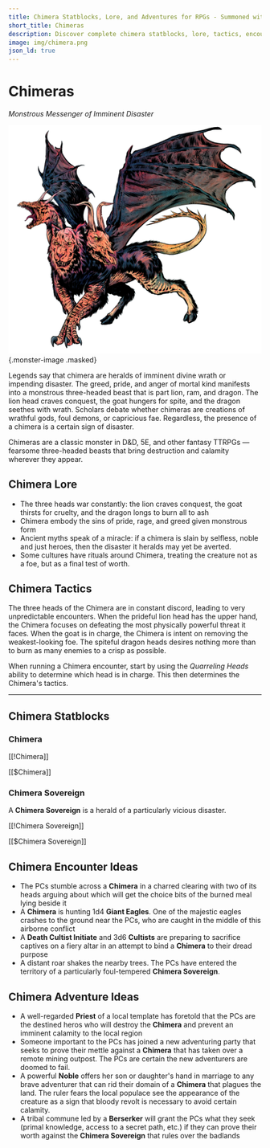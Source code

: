 ```yaml
---
title: Chimera Statblocks, Lore, and Adventures for RPGs - Summoned with Foe Foundry
short_title: Chimeras
description: Discover complete chimera statblocks, lore, tactics, encounters, and adventure hooks for your fantasy RPG sessions. Summon monstrous heralds of disaster with Foe Foundry.
image: img/chimera.png
json_ld: true
---
```


# Chimeras

*Monstrous Messenger of Imminent Disaster*

![Chimeras are three-headed heralds of disaster](../img/chimera.png){.monster-image .masked}

Legends say that chimera are heralds of imminent divine wrath or impending disaster. The greed, pride, and anger of mortal kind manifests into a monstrous three-headed beast that is part lion, ram, and dragon. The lion head craves conquest, the goat hungers for spite, and the dragon seethes with wrath. Scholars debate whether chimeras are creations of wrathful gods, foul demons, or capricious fae. Regardless, the presence of a chimera is a certain sign of disaster.

Chimeras are a classic monster in D&D, 5E, and other fantasy TTRPGs — fearsome three-headed beasts that bring destruction and calamity wherever they appear.

## Chimera Lore

- The three heads war constantly: the lion craves conquest, the goat thirsts for cruelty, and the dragon longs to burn all to ash
- Chimera embody the sins of pride, rage, and greed given monstrous form
- Ancient myths speak of a miracle: if a chimera is slain by selfless, noble and just heroes, then the disaster it heralds may yet be averted.
- Some cultures have rituals around Chimera, treating the creature not as a foe, but as a final test of worth.

## Chimera Tactics

The three heads of the Chimera are in constant discord, leading to very unpredictable encounters. When the prideful lion head has the upper hand, the Chimera focuses on defeating the most physically powerful threat it faces. When the goat is in charge, the Chimera is intent on removing the weakest-looking foe. The spiteful dragon heads desires nothing more than to burn as many enemies to a crisp as possible.

When running a Chimera encounter, start by using the *Quarreling Heads* ability to determine which head is in charge. This then determines the Chimera's tactics.

---

## Chimera Statblocks

### Chimera

[[!Chimera]]

[[$Chimera]]

### Chimera Sovereign

A **Chimera Sovereign** is a herald of a particularly vicious disaster.

[[!Chimera Sovereign]]

[[$Chimera Sovereign]]

## Chimera Encounter Ideas

- The PCs stumble across a **Chimera** in a charred clearing with two of its heads arguing about which will get the choice bits of the burned meal lying beside it
- A **Chimera** is hunting 1d4 **Giant Eagles**. One of the majestic eagles crashes to the ground near the PCs, who are caught in the middle of this airborne conflict
- A **Death Cultist Initiate** and 3d6 **Cultists** are preparing to sacrifice captives on a fiery altar in an attempt to bind a **Chimera** to their dread purpose
- A distant roar shakes the nearby trees. The PCs have entered the territory of a particularly foul-tempered **Chimera Sovereign**.

## Chimera Adventure Ideas

- A well-regarded **Priest** of a local template has foretold that the PCs are the destined heros who will destroy the **Chimera** and prevent an imminent calamity to the local region
- Someone important to the PCs has joined a new adventuring party that seeks to prove their mettle against a **Chimera** that has taken over a remote mining outpost. The PCs are certain the new adventurers are doomed to fail.
- A powerful **Noble** offers her son or daughter's hand in marriage to any brave adventurer that can rid their domain of a **Chimera** that plagues the land. The ruler fears the local populace see the appearance of the creature as a sign that bloody revolt is necessary to avoid certain calamity.
- A tribal commune led by a **Berserker** will grant the PCs what they seek (primal knowledge, access to a secret path, etc.) if they can prove their worth against the **Chimera Sovereign** that rules over the badlands

